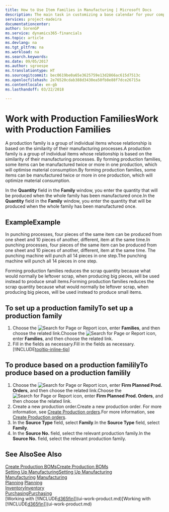 ```yaml
---
title: How to Use Item Families in Manufacturing | Microsoft Docs
description: The main task in customizing a base calendar for your company, or one of its business partners, is to enter any changes to working and nonworking day status.
services: project-madeira
documentationcenter: 
author: SorenGP
ms.service: dynamics365-financials
ms.topic: article
ms.devlang: na
ms.tgt_pltfrm: na
ms.workload: na
ms.search.keywords: 
ms.date: 09/05/2017
ms.author: sgroespe
ms.translationtype: HT
ms.sourcegitcommit: bec0619be0a65e3625759e13d2866ac615d7513c
ms.openlocfilehash: 2e76520cdab388d3430ea50fb8e88f7dce26715a
ms.contentlocale: en-gb
ms.lasthandoff: 03/22/2018

---
```

# <a name="work-with-production-families"></a><span data-ttu-id="eafa8-103">Work with Production Families</span><span class="sxs-lookup"><span data-stu-id="eafa8-103">Work with Production Families</span></span>
<span data-ttu-id="eafa8-104">A production family is a group of individual items whose relationship is based on the similarity of their manufacturing processes.</span><span class="sxs-lookup"><span data-stu-id="eafa8-104">A production family is a group of individual items whose relationship is based on the similarity of their manufacturing processes.</span></span> <span data-ttu-id="eafa8-105">By forming production families, some items can be manufactured twice or more in one production, which will optimise material consumption.</span><span class="sxs-lookup"><span data-stu-id="eafa8-105">By forming production families, some items can be manufactured twice or more in one production, which will optimize material consumption.</span></span>

<span data-ttu-id="eafa8-106">In the **Quantity** field in the **Family** window, you enter the quantity that will be produced when the whole family has been manufactured once.</span><span class="sxs-lookup"><span data-stu-id="eafa8-106">In the **Quantity** field in the **Family** window, you enter the quantity that will be produced when the whole family has been manufactured once.</span></span>

## <a name="example"></a><span data-ttu-id="eafa8-107">Example</span><span class="sxs-lookup"><span data-stu-id="eafa8-107">Example</span></span>
<span data-ttu-id="eafa8-108">In punching processes, four pieces of the same item can be produced from one sheet and 10 pieces of another, different, item at the same time.</span><span class="sxs-lookup"><span data-stu-id="eafa8-108">In punching processes, four pieces of the same item can be produced from one sheet and 10 pieces of another, different, item at the same time.</span></span> <span data-ttu-id="eafa8-109">The punching machine will punch all 14 pieces in one step.</span><span class="sxs-lookup"><span data-stu-id="eafa8-109">The punching machine will punch all 14 pieces in one step.</span></span>

<span data-ttu-id="eafa8-110">Forming production families reduces the scrap quantity because what would normally be leftover scrap, when producing big pieces, will be used instead to produce small items.</span><span class="sxs-lookup"><span data-stu-id="eafa8-110">Forming production families reduces the scrap quantity because what would normally be leftover scrap, when producing big pieces, will be used instead to produce small items.</span></span>

## <a name="to-set-up-a-production-family"></a><span data-ttu-id="eafa8-111">To set up a production family</span><span class="sxs-lookup"><span data-stu-id="eafa8-111">To set up a production family</span></span>
1. <span data-ttu-id="eafa8-112">Choose the ![Search for Page or Report](media/ui-search/search_small.png "Search for Page or Report icon") icon, enter **Families**, and then choose the related link.</span><span class="sxs-lookup"><span data-stu-id="eafa8-112">Choose the ![Search for Page or Report](media/ui-search/search_small.png "Search for Page or Report icon") icon, enter **Families**, and then choose the related link.</span></span>
2. <span data-ttu-id="eafa8-113">Fill in the fields as necessary.</span><span class="sxs-lookup"><span data-stu-id="eafa8-113">Fill in the fields as necessary.</span></span> [!INCLUDE[tooltip-inline-tip](includes/tooltip-inline-tip_md.md)]

## <a name="to-produce-based-on-a-production-familily"></a><span data-ttu-id="eafa8-114">To produce based on a production familily</span><span class="sxs-lookup"><span data-stu-id="eafa8-114">To produce based on a production familily</span></span>
1. <span data-ttu-id="eafa8-115">Choose the ![Search for Page or Report](media/ui-search/search_small.png "Search for Page or Report icon") icon, enter **Firm Planned Prod. Orders**, and then choose the related link.</span><span class="sxs-lookup"><span data-stu-id="eafa8-115">Choose the ![Search for Page or Report](media/ui-search/search_small.png "Search for Page or Report icon") icon, enter **Firm Planned Prod. Orders**, and then choose the related link.</span></span>
2. <span data-ttu-id="eafa8-116">Create a new production order.</span><span class="sxs-lookup"><span data-stu-id="eafa8-116">Create a new production order.</span></span> <span data-ttu-id="eafa8-117">For more information, see [Create Production orders](production-how-to-create-production-orders.md).</span><span class="sxs-lookup"><span data-stu-id="eafa8-117">For more information, see [Create Production orders](production-how-to-create-production-orders.md).</span></span>
3. <span data-ttu-id="eafa8-118">In the **Source Type** field, select **Family**.</span><span class="sxs-lookup"><span data-stu-id="eafa8-118">In the **Source Type** field, select **Family**.</span></span>  
4. <span data-ttu-id="eafa8-119">In the **Source No.** field, select the relevant production family.</span><span class="sxs-lookup"><span data-stu-id="eafa8-119">In the **Source No.** field, select the relevant production family.</span></span>

## <a name="see-also"></a><span data-ttu-id="eafa8-120">See Also</span><span class="sxs-lookup"><span data-stu-id="eafa8-120">See Also</span></span>
[<span data-ttu-id="eafa8-121">Create Production BOMs</span><span class="sxs-lookup"><span data-stu-id="eafa8-121">Create Production BOMs</span></span>](production-how-to-create-production-boms.md)  
[<span data-ttu-id="eafa8-122">Setting Up Manufacturing</span><span class="sxs-lookup"><span data-stu-id="eafa8-122">Setting Up Manufacturing</span></span>](production-configure-production-processes.md)  
<span data-ttu-id="eafa8-123">[Manufacturing](production-manage-manufacturing.md)  </span><span class="sxs-lookup"><span data-stu-id="eafa8-123">[Manufacturing](production-manage-manufacturing.md)  </span></span>  
<span data-ttu-id="eafa8-124">[Planning](production-planning.md) </span><span class="sxs-lookup"><span data-stu-id="eafa8-124">[Planning](production-planning.md) </span></span>  
[<span data-ttu-id="eafa8-125">Inventory</span><span class="sxs-lookup"><span data-stu-id="eafa8-125">Inventory</span></span>](inventory-manage-inventory.md)  
[<span data-ttu-id="eafa8-126">Purchasing</span><span class="sxs-lookup"><span data-stu-id="eafa8-126">Purchasing</span></span>](purchasing-manage-purchasing.md)  
<span data-ttu-id="eafa8-127">[Working with [!INCLUDE[d365fin](includes/d365fin_md.md)]](ui-work-product.md)</span><span class="sxs-lookup"><span data-stu-id="eafa8-127">[Working with [!INCLUDE[d365fin](includes/d365fin_md.md)]](ui-work-product.md)</span></span>

